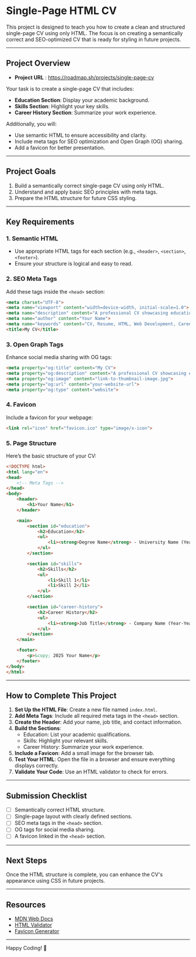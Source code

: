 # Single-Page HTML CV

This project is designed to teach you how to create a clean and structured single-page CV using only HTML. The focus is on creating a semantically correct and SEO-optimized CV that is ready for styling in future projects.

---

## **Project Overview**

- **Project URL** : https://roadmap.sh/projects/single-page-cv

Your task is to create a single-page CV that includes:
- **Education Section**: Display your academic background.
- **Skills Section**: Highlight your key skills.
- **Career History Section**: Summarize your work experience.

Additionally, you will:
- Use semantic HTML to ensure accessibility and clarity.
- Include meta tags for SEO optimization and Open Graph (OG) sharing.
- Add a favicon for better presentation.

---

## **Project Goals**

1. Build a semantically correct single-page CV using only HTML.
2. Understand and apply basic SEO principles with meta tags.
3. Prepare the HTML structure for future CSS styling.

---

## **Key Requirements**

### **1. Semantic HTML**
- Use appropriate HTML tags for each section (e.g., `<header>`, `<section>`, `<footer>`).
- Ensure your structure is logical and easy to read.

### **2. SEO Meta Tags**
Add these tags inside the `<head>` section:
```html
<meta charset="UTF-8">
<meta name="viewport" content="width=device-width, initial-scale=1.0">
<meta name="description" content="A professional CV showcasing education, skills, and career history.">
<meta name="author" content="Your Name">
<meta name="keywords" content="CV, Resume, HTML, Web Development, Career">
<title>My CV</title>
```

### **3. Open Graph Tags**
Enhance social media sharing with OG tags:
```html
<meta property="og:title" content="My CV">
<meta property="og:description" content="A professional CV showcasing education, skills, and career history.">
<meta property="og:image" content="link-to-thumbnail-image.jpg">
<meta property="og:url" content="your-website-url">
<meta property="og:type" content="website">
```

### **4. Favicon**
Include a favicon for your webpage:
```html
<link rel="icon" href="favicon.ico" type="image/x-icon">
```

### **5. Page Structure**
Here’s the basic structure of your CV:
```html
<!DOCTYPE html>
<html lang="en">
<head>
    <!-- Meta Tags -->
</head>
<body>
    <header>
        <h1>Your Name</h1>
    </header>

    <main>
        <section id="education">
            <h2>Education</h2>
            <ul>
                <li><strong>Degree Name</strong> - University Name (Year)</li>
            </ul>
        </section>

        <section id="skills">
            <h2>Skills</h2>
            <ul>
                <li>Skill 1</li>
                <li>Skill 2</li>
            </ul>
        </section>

        <section id="career-history">
            <h2>Career History</h2>
            <ul>
                <li><strong>Job Title</strong> - Company Name (Year-Year)</li>
            </ul>
        </section>
    </main>

    <footer>
        <p>&copy; 2025 Your Name</p>
    </footer>
</body>
</html>
```

---

## **How to Complete This Project**

1. **Set Up the HTML File**: Create a new file named `index.html`.
2. **Add Meta Tags**: Include all required meta tags in the `<head>` section.
3. **Create the Header**: Add your name, job title, and contact information.
4. **Build the Sections**:
   - Education: List your academic qualifications.
   - Skills: Highlight your relevant skills.
   - Career History: Summarize your work experience.
5. **Include a Favicon**: Add a small image for the browser tab.
6. **Test Your HTML**: Open the file in a browser and ensure everything displays correctly.
7. **Validate Your Code**: Use an HTML validator to check for errors.

---

## **Submission Checklist**
- [ ] Semantically correct HTML structure.
- [ ] Single-page layout with clearly defined sections.
- [ ] SEO meta tags in the `<head>` section.
- [ ] OG tags for social media sharing.
- [ ] A favicon linked in the `<head>` section.

---

## **Next Steps**
Once the HTML structure is complete, you can enhance the CV's appearance using CSS in future projects.

---

## **Resources**
- [MDN Web Docs](https://developer.mozilla.org/en-US/docs/Web/HTML)
- [HTML Validator](https://validator.w3.org/)
- [Favicon Generator](https://favicon.io/)

---

Happy Coding! 🚀